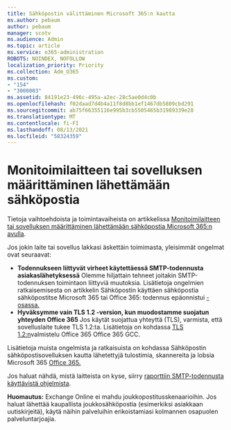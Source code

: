 ```yaml
---
title: Sähköpostin välittäminen Microsoft 365:n kautta
ms.author: pebaum
author: pebaum
manager: scotv
ms.audience: Admin
ms.topic: article
ms.service: o365-administration
ROBOTS: NOINDEX, NOFOLLOW
localization_priority: Priority
ms.collection: Adm_O365
ms.custom:
- "154"
- "3000003"
ms.assetid: 84191e23-496c-495a-a2ec-28c5ae0d4c0b
ms.openlocfilehash: f02daad7d4b4a11f8d8bb1ef1467db5809cbd291
ms.sourcegitcommit: ab75f66355116e995b3cb5505465b31989339e28
ms.translationtype: MT
ms.contentlocale: fi-FI
ms.lasthandoff: 08/13/2021
ms.locfileid: "58324359"
---
```

# <a name="set-up-a-multifunction-device-or-application-to-send-email"></a>Monitoimilaitteen tai sovelluksen määrittäminen lähettämään sähköpostia

Tietoja vaihtoehdoista ja toimintavaiheista on artikkelissa [Monitoimilaitteen tai sovelluksen määrittäminen lähettämään sähköpostia Microsoft 365:n avulla](https://docs.microsoft.com/Exchange/mail-flow-best-practices/how-to-set-up-a-multifunction-device-or-application-to-send-email-using-microsoft-365-or-office-365).
  
Jos jokin laite tai sovellus lakkasi äskettäin toimimasta, yleisimmät ongelmat ovat seuraavat:

- **Todennukseen liittyvät virheet käytettäessä SMTP-todennusta asiakaslähetyksessä** Olemme hiljattain tehneet joitakin SMTP-todennuksen toimintaon liittyviä muutoksia. Lisätietoja ongelmien ratkaisemisesta on artikkelin Sähköpostin käyttäen sähköpostia sähköpostitse Microsoft 365 tai Office 365: todennus epäonnistui [-osassa.](https://docs.microsoft.com/Exchange/mail-flow-best-practices/fix-issues-with-printers-scanners-and-lob-applications-that-send-email-using-off#error-authentication-unsuccessful)
- **Hyväksymme vain TLS 1.2 -version, kun muodostamme suojatun yhteyden Office 365** Jos käytät suojattua yhteyttä (TLS), varmista, että sovelluslaite tukee TLS 1.2:ta. Lisätietoja on kohdassa [TLS 1.2:n](https://docs.microsoft.com/microsoft-365/compliance/prepare-tls-1.2-in-office-365)valmistelu Office 365 Office 365 GCC.
 
Lisätietoja muista ongelmista ja ratkaisuista on kohdassa Sähköpostin sähköpostisovelluksen kautta lähetettyjä tulostimia, skannereita ja lobsia Microsoft 365 [Office 365.](https://docs.microsoft.com/Exchange/mail-flow-best-practices/fix-issues-with-printers-scanners-and-lob-applications-that-send-email-using-off)

Jos haluat nähdä, mistä laitteista on kyse, siirry [raporttiin SMTP-todennusta käyttävistä ohjelmista](https://protection.office.com/mailflow/dashboard).

**Huomautus:** Exchange Online ei mahdu joukkopostitusskenaarioihin. Jos haluat lähettää kaupallista joukkosähköpostia (esimerkiksi asiakkaan uutiskirjeitä), käytä näihin palveluihin erikoistamiasi kolmannen osapuolen palveluntarjoajia.
